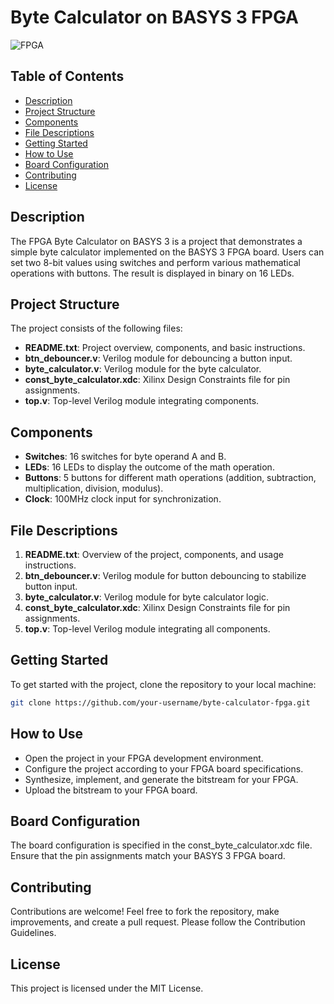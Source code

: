 # Byte Calculator on BASYS 3 FPGA

![FPGA]([link_to_fpga_image](https://github.com/SharpPig/BASYS-3-FPGA-Board-16-Bit-Calculator/blob/main/Basys3-Xilinx-1000x755.jpg?raw=true))

## Table of Contents
- [Description](#description)
- [Project Structure](#project-structure)
- [Components](#components)
- [File Descriptions](#file-descriptions)
- [Getting Started](#getting-started)
- [How to Use](#how-to-use)
- [Board Configuration](#board-configuration)
- [Contributing](#contributing)
- [License](#license)

## Description

The FPGA Byte Calculator on BASYS 3 is a project that demonstrates a simple byte calculator implemented on the BASYS 3 FPGA board. Users can set two 8-bit values using switches and perform various mathematical operations with buttons. The result is displayed in binary on 16 LEDs.

## Project Structure

The project consists of the following files:

- **README.txt**: Project overview, components, and basic instructions.
- **btn_debouncer.v**: Verilog module for debouncing a button input.
- **byte_calculator.v**: Verilog module for the byte calculator.
- **const_byte_calculator.xdc**: Xilinx Design Constraints file for pin assignments.
- **top.v**: Top-level Verilog module integrating components.

## Components

- **Switches**: 16 switches for byte operand A and B.
- **LEDs**: 16 LEDs to display the outcome of the math operation.
- **Buttons**: 5 buttons for different math operations (addition, subtraction, multiplication, division, modulus).
- **Clock**: 100MHz clock input for synchronization.

## File Descriptions

1. **README.txt**: Overview of the project, components, and usage instructions.
2. **btn_debouncer.v**: Verilog module for button debouncing to stabilize button input.
3. **byte_calculator.v**: Verilog module for byte calculator logic.
4. **const_byte_calculator.xdc**: Xilinx Design Constraints file for pin assignments.
5. **top.v**: Top-level Verilog module integrating all components.

## Getting Started

To get started with the project, clone the repository to your local machine:

```bash
git clone https://github.com/your-username/byte-calculator-fpga.git
```

## How to Use
- Open the project in your FPGA development environment.
- Configure the project according to your FPGA board specifications.
- Synthesize, implement, and generate the bitstream for your FPGA.
- Upload the bitstream to your FPGA board.
## Board Configuration
The board configuration is specified in the const_byte_calculator.xdc file. Ensure that the pin assignments match your BASYS 3 FPGA board.

## Contributing
Contributions are welcome! Feel free to fork the repository, make improvements, and create a pull request. Please follow the Contribution Guidelines.

## License
This project is licensed under the MIT License.
